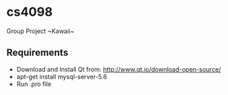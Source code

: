# cs4098
Group Project ~Kawaii~

## Requirements
* Download and Install Qt from: http://www.qt.io/download-open-source/
* apt-get install mysql-server-5.6
* Run .pro file